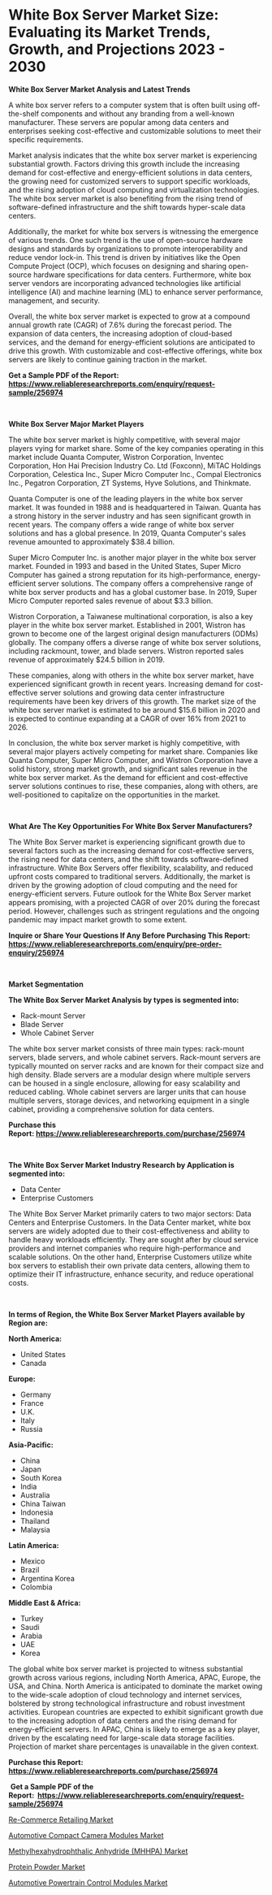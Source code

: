 <p><h1>White Box Server Market Size: Evaluating its Market Trends, Growth, and Projections 2023 - 2030</h1></p><p><strong>White Box Server Market Analysis and Latest Trends</strong></p>
<p><p>A white box server refers to a computer system that is often built using off-the-shelf components and without any branding from a well-known manufacturer. These servers are popular among data centers and enterprises seeking cost-effective and customizable solutions to meet their specific requirements.</p><p>Market analysis indicates that the white box server market is experiencing substantial growth. Factors driving this growth include the increasing demand for cost-effective and energy-efficient solutions in data centers, the growing need for customized servers to support specific workloads, and the rising adoption of cloud computing and virtualization technologies. The white box server market is also benefiting from the rising trend of software-defined infrastructure and the shift towards hyper-scale data centers.</p><p>Additionally, the market for white box servers is witnessing the emergence of various trends. One such trend is the use of open-source hardware designs and standards by organizations to promote interoperability and reduce vendor lock-in. This trend is driven by initiatives like the Open Compute Project (OCP), which focuses on designing and sharing open-source hardware specifications for data centers. Furthermore, white box server vendors are incorporating advanced technologies like artificial intelligence (AI) and machine learning (ML) to enhance server performance, management, and security.</p><p>Overall, the white box server market is expected to grow at a compound annual growth rate (CAGR) of 7.6% during the forecast period. The expansion of data centers, the increasing adoption of cloud-based services, and the demand for energy-efficient solutions are anticipated to drive this growth. With customizable and cost-effective offerings, white box servers are likely to continue gaining traction in the market.</p></p>
<p><strong>Get a Sample PDF of the Report:&nbsp; <a href="https://www.reliableresearchreports.com/enquiry/request-sample/256974">https://www.reliableresearchreports.com/enquiry/request-sample/256974</a></strong></p>
<p>&nbsp;</p>
<p><strong>White Box Server Major Market Players</strong></p>
<p><p>The white box server market is highly competitive, with several major players vying for market share. Some of the key companies operating in this market include Quanta Computer, Wistron Corporation, Inventec Corporation, Hon Hai Precision Industry Co. Ltd (Foxconn), MiTAC Holdings Corporation, Celestica Inc., Super Micro Computer Inc., Compal Electronics Inc., Pegatron Corporation, ZT Systems, Hyve Solutions, and Thinkmate.</p><p>Quanta Computer is one of the leading players in the white box server market. It was founded in 1988 and is headquartered in Taiwan. Quanta has a strong history in the server industry and has seen significant growth in recent years. The company offers a wide range of white box server solutions and has a global presence. In 2019, Quanta Computer's sales revenue amounted to approximately $38.4 billion.</p><p>Super Micro Computer Inc. is another major player in the white box server market. Founded in 1993 and based in the United States, Super Micro Computer has gained a strong reputation for its high-performance, energy-efficient server solutions. The company offers a comprehensive range of white box server products and has a global customer base. In 2019, Super Micro Computer reported sales revenue of about $3.3 billion.</p><p>Wistron Corporation, a Taiwanese multinational corporation, is also a key player in the white box server market. Established in 2001, Wistron has grown to become one of the largest original design manufacturers (ODMs) globally. The company offers a diverse range of white box server solutions, including rackmount, tower, and blade servers. Wistron reported sales revenue of approximately $24.5 billion in 2019.</p><p>These companies, along with others in the white box server market, have experienced significant growth in recent years. Increasing demand for cost-effective server solutions and growing data center infrastructure requirements have been key drivers of this growth. The market size of the white box server market is estimated to be around $15.6 billion in 2020 and is expected to continue expanding at a CAGR of over 16% from 2021 to 2026.</p><p>In conclusion, the white box server market is highly competitive, with several major players actively competing for market share. Companies like Quanta Computer, Super Micro Computer, and Wistron Corporation have a solid history, strong market growth, and significant sales revenue in the white box server market. As the demand for efficient and cost-effective server solutions continues to rise, these companies, along with others, are well-positioned to capitalize on the opportunities in the market.</p></p>
<p>&nbsp;</p>
<p><strong>What Are The Key Opportunities For White Box Server Manufacturers?</strong></p>
<p><p>The White Box Server market is experiencing significant growth due to several factors such as the increasing demand for cost-effective servers, the rising need for data centers, and the shift towards software-defined infrastructure. White Box Servers offer flexibility, scalability, and reduced upfront costs compared to traditional servers. Additionally, the market is driven by the growing adoption of cloud computing and the need for energy-efficient servers. Future outlook for the White Box Server market appears promising, with a projected CAGR of over 20% during the forecast period. However, challenges such as stringent regulations and the ongoing pandemic may impact market growth to some extent.</p></p>
<p><strong>Inquire or Share Your Questions If Any Before Purchasing This Report: <a href="https://www.reliableresearchreports.com/enquiry/pre-order-enquiry/256974">https://www.reliableresearchreports.com/enquiry/pre-order-enquiry/256974</a></strong></p>
<p>&nbsp;</p>
<p><strong>Market Segmentation</strong></p>
<p><strong>The White Box Server Market Analysis by types is segmented into:</strong></p>
<p><ul><li>Rack-mount Server</li><li>Blade Server</li><li>Whole Cabinet Server</li></ul></p>
<p><p>The white box server market consists of three main types: rack-mount servers, blade servers, and whole cabinet servers. Rack-mount servers are typically mounted on server racks and are known for their compact size and high density. Blade servers are a modular design where multiple servers can be housed in a single enclosure, allowing for easy scalability and reduced cabling. Whole cabinet servers are larger units that can house multiple servers, storage devices, and networking equipment in a single cabinet, providing a comprehensive solution for data centers.</p></p>
<p><strong>Purchase this Report:&nbsp;<a href="https://www.reliableresearchreports.com/purchase/256974">https://www.reliableresearchreports.com/purchase/256974</a></strong></p>
<p>&nbsp;</p>
<p><strong>The White Box Server Market Industry Research by Application is segmented into:</strong></p>
<p><ul><li>Data Center</li><li>Enterprise Customers</li></ul></p>
<p><p>The White Box Server Market primarily caters to two major sectors: Data Centers and Enterprise Customers. In the Data Center market, white box servers are widely adopted due to their cost-effectiveness and ability to handle heavy workloads efficiently. They are sought after by cloud service providers and internet companies who require high-performance and scalable solutions. On the other hand, Enterprise Customers utilize white box servers to establish their own private data centers, allowing them to optimize their IT infrastructure, enhance security, and reduce operational costs.</p></p>
<p>&nbsp;</p>
<p><strong>In terms of Region, the White Box Server Market Players available by Region are:</strong></p>
<p>
    <p> <strong> North America: </strong>
        <ul>
            <li>United States</li>
            <li>Canada</li>
        </ul>
        </p> 
    <p> <strong> Europe: </strong>
        <ul>
            <li>Germany</li>
            <li>France</li>
            <li>U.K.</li>
            <li>Italy</li>
            <li>Russia</li>
        </ul>
        </p> 
    <p> <strong> Asia-Pacific: </strong>
        <ul>
            <li>China</li>
            <li>Japan</li>
            <li>South Korea</li>
            <li>India</li>
            <li>Australia</li>
            <li>China Taiwan</li>
            <li>Indonesia</li>
            <li>Thailand</li>
            <li>Malaysia</li>
        </ul>
        </p> 
    <p> <strong> Latin America: </strong>
        <ul>
            <li>Mexico</li>
            <li>Brazil</li>
            <li>Argentina Korea</li>
            <li>Colombia</li>
        </ul>
        </p> 
    <p> <strong> Middle East & Africa: </strong>
        <ul>
            <li>Turkey</li>
            <li>Saudi</li>
            <li>Arabia</li>
            <li>UAE</li>
            <li>Korea</li>
        </ul>
    </p>
    </p>
<p><p>The global white box server market is projected to witness substantial growth across various regions, including North America, APAC, Europe, the USA, and China. North America is anticipated to dominate the market owing to the wide-scale adoption of cloud technology and internet services, bolstered by strong technological infrastructure and robust investment activities. European countries are expected to exhibit significant growth due to the increasing adoption of data centers and the rising demand for energy-efficient servers. In APAC, China is likely to emerge as a key player, driven by the escalating need for large-scale data storage facilities. Projection of market share percentages is unavailable in the given context.</p></p>
<p><strong>Purchase this Report: <a href="https://www.reliableresearchreports.com/purchase/256974">https://www.reliableresearchreports.com/purchase/256974</a></strong></p>
<p>&nbsp;<strong>Get a Sample PDF of the Report:&nbsp;&nbsp;<a href="https://www.reliableresearchreports.com/enquiry/request-sample/256974">https://www.reliableresearchreports.com/enquiry/request-sample/256974</a></strong></p>
<p><strong></strong></p>
<p><p><a href="https://github.com/mahnoor2003/Market-Research-Report-List-1/blob/main/re-commerce-retailing-market.md">Re-Commerce Retailing Market</a></p><p><a href="https://www.linkedin.com/pulse/automotive-compact-camera-modules-market-research-report-unlocks-zsefe/">Automotive Compact Camera Modules Market</a></p><p><a href="https://medium.com/@brendajames1938/methylhexahydrophthalic-anhydride-mhhpa-market-focuses-on-market-share-size-and-projected-1cf3ea989b5b">Methylhexahydrophthalic Anhydride (MHHPA) Market</a></p><p><a href="https://github.com/marloy8/Market-Research-Report-List-1/blob/main/protein-powder-market.md">Protein Powder Market</a></p><p><a href="https://www.linkedin.com/pulse/automotive-powertrain-control-modules-market-size-growth-vujde/">Automotive Powertrain Control Modules Market</a></p></p>
